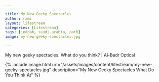 ```yaml
---

title: My New Geeky Spectacles
author: rami
layout: lifestream 
categories: [Lifestream]
tags: [jeddah, saudi-arabia, path] 
image: my-new-geeky-spectacles.jpg

---
```


My new geeky spectacles. What do you think? | Al-Badr Optical

{% include image.html url="/assets/images/content/lifestream/my-new-geeky-spectacles.jpg" description="My New Geeky Spectacles What Do You Think At" %}

